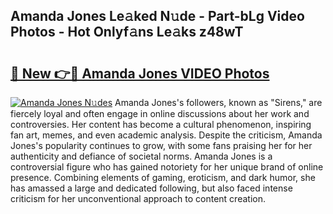 ## Amanda Jones Le𝚊ked N𝚞de - Part-bLg Video Photos - Hot Onlyf𝚊ns Le𝚊ks z48wT

# <h2><a href="http://ab2121.deff.icu/?id=Amanda+Jones">🔗 New 👉🔴 Amanda Jones VIDEO Photos</a></h2>

[![Amanda Jones N𝚞des](https://i.imgur.com/rIISA9y.gif)](http://ab2121.deff.icu/?id=Amanda+Jones)
Amanda Jones's followers, known as "Sirens," are fiercely loyal and often engage in online discussions about her work and controversies. Her content has become a cultural phenomenon, inspiring fan art, memes, and even academic analysis. Despite the criticism, Amanda Jones's popularity continues to grow, with some fans praising her for her authenticity and defiance of societal norms. Amanda Jones is a controversial figure who has gained notoriety for her unique brand of online presence. Combining elements of gaming, eroticism, and dark humor, she has amassed a large and dedicated following, but also faced intense criticism for her unconventional approach to content creation.
